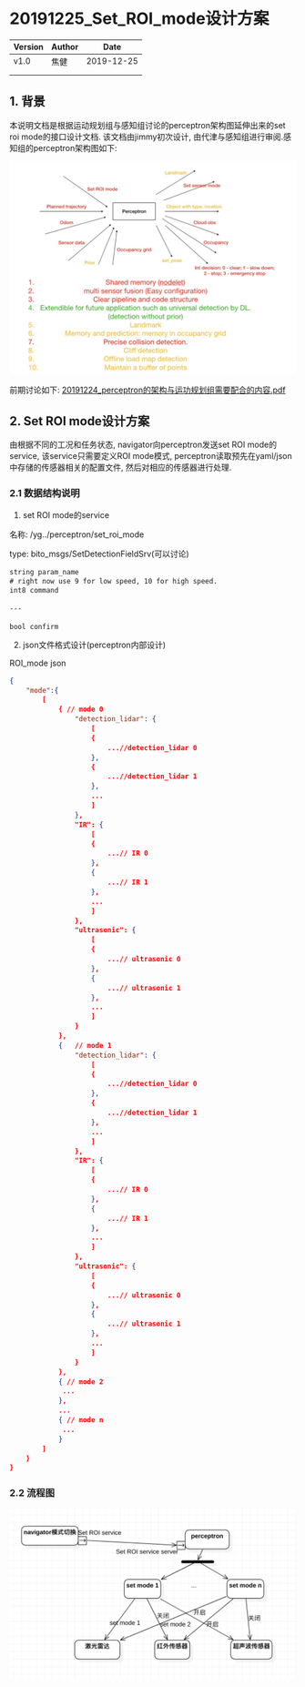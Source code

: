 # 20191225_Set_ROI_mode设计方案

| Version | Author | Date       |
| ------- | ------ | ---------- |
| v1.0    | 焦健   | 2019-12-25 |
|         |        |            |
|         |        |            |



## 1. 背景

本说明文档是根据运动规划组与感知组讨论的perceptron架构图延伸出来的set roi mode的接口设计文档. 该文档由jimmy初次设计, 由代津与感知组进行审阅.感知组的perceptron架构图如下:

![226072181](226072181.jpg)

前期讨论如下: [20191224_perceptron的架构与运功规划组需要配合的内容.pdf](20191224_perceptron的架构与运功规划组需要配合的内容.pdf) 

## 2. Set ROI mode设计方案

由根据不同的工况和任务状态, navigator向perceptron发送set ROI mode的service, 该service只需要定义ROI mode模式, perceptron读取预先在yaml/json中存储的传感器相关的配置文件, 然后对相应的传感器进行处理.

### 2.1 数据结构说明

1) set ROI mode的service

名称: /yg../perceptron/set_roi_mode

type: bito_msgs/SetDetectionFieldSrv(可以讨论)

```shell
string param_name
# right now use 9 for low speed, 10 for high speed.
int8 command

---

bool confirm
```

2) json文件格式设计(perceptron内部设计)

ROI_mode json

```json
{
    "mode":{
	    [
	    	{ // mode 0
				"detection_lidar": {
					[
					{
						...//detection_lidar 0
					},
					{
						...//detection_lidar 1
					},
					...
					]
			    },
				"IR": {
					[
					{
						...// IR 0
					},
					{
						...// IR 1
					},
					...
					]
				},
				"ultrasonic": {
					[
					{
						...// ultrasonic 0
					},
					{
			            ...// ultrasonic 1
					},
			        ...
					]
				}
			},
			{	// mode 1
				"detection_lidar": {
					[
					{
						...//detection_lidar 0
					},
					{
						...//detection_lidar 1
					},
					...
					]
			    },
				"IR": {
					[
					{
						...// IR 0
					},
					{
						...// IR 1
					},
					...
					]
				},
				"ultrasonic": {
					[
					{
						...// ultrasonic 0
					},
					{
			            ...// ultrasonic 1
					},
			        ...
					]
				}
			},
			{ // mode 2
			 ...
			},
			...
			{ // mode n
			 ...
			}
		]
	}
}
```

### 2.2 流程图



![set_roi_mode_process](set_roi_mode_process.jpg)